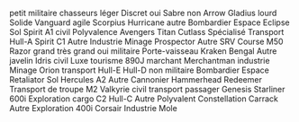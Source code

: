 petit
    militaire
        chasseurs
            léger
                Discret oui
                    Sabre
                non
                    Arrow
                    Gladius
            lourd
                Solide
                    Vanguard
                agile
                    Scorpius
                    Hurricane
        autre
            Bombardier
                Espace
                    Eclipse
                Sol
                    Spirit A1
    civil
        Polyvalence
            Avengers Titan
            Cutlass
        Spécialisé
            Transport
                Hull-A
                Spirit C1
            Autre
                Industrie
                    Minage
                        Prospector
                    Autre
                        SRV
                Course
                    M50
                    Razor
grand
    très grand oui
        militaire 
            Porte-vaisseau
                Kraken
                Bengal
            Autre
                javelin
                Idris
        civil
            Luxe
                tourisme
                    890J
                marchant
                    Merchantman
            industrie
                Minage
                    Orion
                transport
                    Hull-E
                    Hull-D
    non
        militaire
            Bombardier
                Espace
                    Retaliator
                Sol
                    Hercules A2
            Autre
                Cannonier
                    Hammerhead
                    Redeemer
                Transport de troupe
                    M2
                    Valkyrie
        civil
            transport
                passager
                    Genesis Starliner
                    600i Exploration
                cargo
                    C2
                    Hull-C
            Autre
                Polyvalent
                    Constellation
                    Carrack
                Autre
                    Exploration
                        400i
                        Corsair
                    Industrie
                        Mole
                